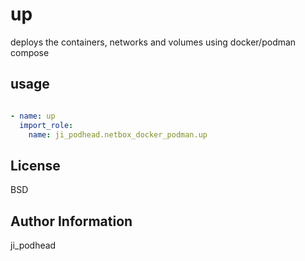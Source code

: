 up
=========

deploys the containers, networks and volumes using docker/podman compose

usage
----------------

```yaml

- name: up
  import_role:
    name: ji_podhead.netbox_docker_podman.up
```

License
-------

BSD

Author Information
------------------

ji_podhead